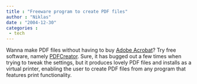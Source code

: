 ```yaml
---
title : "Freeware program to create PDF files"
author : "Niklas"
date : "2004-12-30"
categories : 
 - tech
---
```


Wanna make PDF files without having to buy [Adobe Acrobat](http://www.adobe.com/products/acrobatpro/main.html)? Try free software, namely [PDFCreator](http://sourceforge.net/projects/pdfcreator). Sure, it has bugged out a few times when trying to tweak the settings, but it produces lovely PDF files and installs as a virtual printer, enabling the user to create PDF files from any program that features print functionality.
